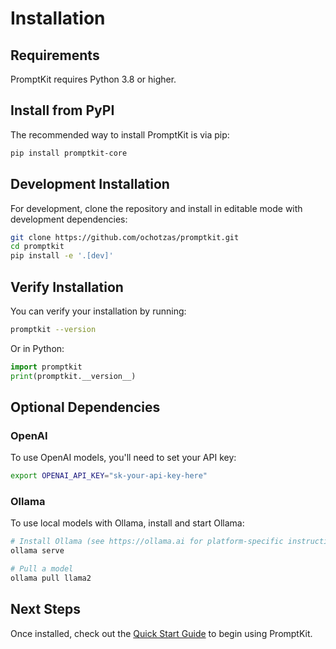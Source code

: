 # Installation

## Requirements

PromptKit requires Python 3.8 or higher.

## Install from PyPI

The recommended way to install PromptKit is via pip:

```bash
pip install promptkit-core
```

## Development Installation

For development, clone the repository and install in editable mode with development dependencies:

```bash
git clone https://github.com/ochotzas/promptkit.git
cd promptkit
pip install -e '.[dev]'
```

## Verify Installation

You can verify your installation by running:

```bash
promptkit --version
```

Or in Python:

```python
import promptkit
print(promptkit.__version__)
```

## Optional Dependencies

### OpenAI

To use OpenAI models, you'll need to set your API key:

```bash
export OPENAI_API_KEY="sk-your-api-key-here"
```

### Ollama

To use local models with Ollama, install and start Ollama:

```bash
# Install Ollama (see https://ollama.ai for platform-specific instructions)
ollama serve

# Pull a model
ollama pull llama2
```

## Next Steps

Once installed, check out the [Quick Start Guide](tutorials/quickstart.md) to begin using PromptKit.
